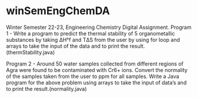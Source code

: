 # winSemEngChemDA
Winter Semester 22-23, Engineering Chemistry Digital Assignment.
Program 1 - Write a program to predict the thermal stability of 5 organometallic substances by 
taking ΔH°f and TΔS from the user by using for loop and arrays to take the input of 
the data and to print the result. (thermStability.java)

Program 2 - Around 50 water samples collected from different regions of Agra were found to be 
contaminated with Cr6+ ions. Convert the normality of the samples taken from the 
user to ppm for all samples. Write a Java program for the above problem using arrays to take the input of data’s and 
to print the result.(normality.java)
